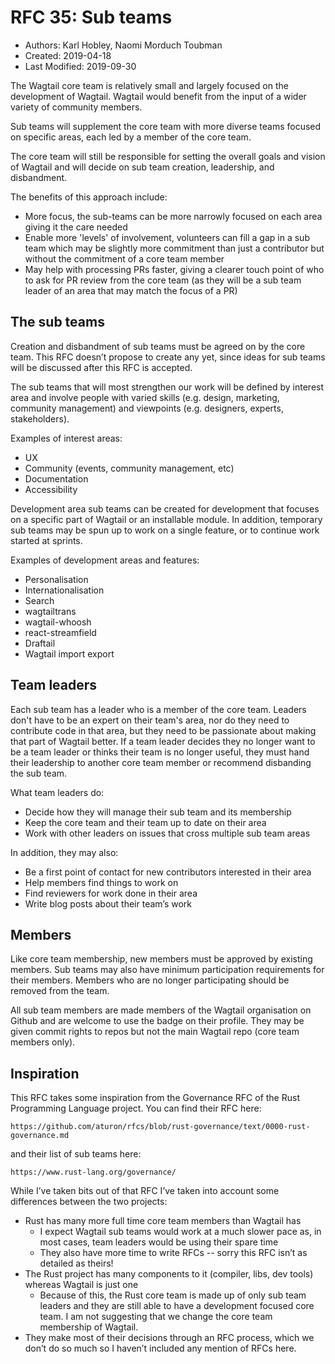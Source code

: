 # RFC 35: Sub teams

* Authors: Karl Hobley, Naomi Morduch Toubman
* Created: 2019-04-18
* Last Modified: 2019-09-30

The Wagtail core team is relatively small and largely focused on the development of Wagtail. Wagtail would benefit from the input of a wider variety of community members.

Sub teams will supplement the core team with more diverse teams focused on specific areas, each led by a member of the core team.

The core team will still be responsible for setting the overall goals and vision of Wagtail and will decide on sub team creation, leadership, and disbandment.

The benefits of this approach include:

- More focus, the sub-teams can be more narrowly focused on each area giving it the care needed
- Enable more 'levels' of involvement, volunteers can fill a gap in a sub team which may be slightly more commitment than just a contributor but without the commitment of a core team member
- May help with processing PRs faster, giving a clearer touch point of who to ask for PR review from the core team (as they will be a sub team leader of an area that may match the focus of a PR)

## The sub teams

Creation and disbandment of sub teams must be agreed on by the core team. This RFC doesn’t propose to create any yet, since ideas for sub teams will be discussed after this RFC is accepted.

The sub teams that will most strengthen our work will be defined by interest area and involve people with varied skills (e.g. design, marketing, community management) and viewpoints (e.g. designers, experts, stakeholders).

Examples of interest areas:

- UX
- Community (events, community management, etc)
- Documentation
- Accessibility

Development area sub teams can be created for development that focuses on a specific part of Wagtail or an installable module.
In addition, temporary sub teams may be spun up to work on a single feature, or to continue work started at sprints.

Examples of development areas and features:

- Personalisation
- Internationalisation
- Search
- wagtailtrans
- wagtail-whoosh
- react-streamfield
- Draftail
- Wagtail import export

## Team leaders

Each sub team has a leader who is a member of the core team. Leaders don't have to be an expert on their team's area, nor do they need to contribute code in that area, but they need to be passionate about making that part of Wagtail better. If a team leader decides they no longer want to be a team leader or thinks their team is no longer useful, they must hand their leadership to another core team member or recommend disbanding the sub team.

What team leaders do:

- Decide how they will manage their sub team and its membership
- Keep the core team and their team up to date on their area
- Work with other leaders on issues that cross multiple sub team areas

In addition, they may also:

- Be a first point of contact for new contributors interested in their area
- Help members find things to work on
- Find reviewers for work done in their area
- Write blog posts about their team’s work

## Members

Like core team membership, new members must be approved by existing members. Sub teams may also have minimum participation requirements for their members. Members who are no longer participating should be removed from the team.

All sub team members are made members of the Wagtail organisation on Github and are welcome to use the badge on their profile. They may be given commit rights to repos but not the main Wagtail repo (core team members only).

## Inspiration

This RFC takes some inspiration from the Governance RFC of the Rust Programming Language project.
You can find their RFC here:

    https://github.com/aturon/rfcs/blob/rust-governance/text/0000-rust-governance.md

and their list of sub teams here:

    https://www.rust-lang.org/governance/

While I’ve taken bits out of that RFC I’ve taken into account some differences between the two projects:

- Rust has many more full time core team members than Wagtail has
    - I expect Wagtail sub teams would work at a much slower pace as, in most cases, team leaders would be using their spare time
    - They also have more time to write RFCs -- sorry this RFC isn’t as detailed as theirs!
- The Rust project has many components to it (compiler, libs, dev tools) whereas Wagtail is just one
    - Because of this, the Rust core team is made up of only sub team leaders and they are still able to have a development focused core team. I am not suggesting that we change the core team membership of Wagtail.
- They make most of their decisions through an RFC process, which we don’t do so much so I haven’t included any mention of RFCs here.

